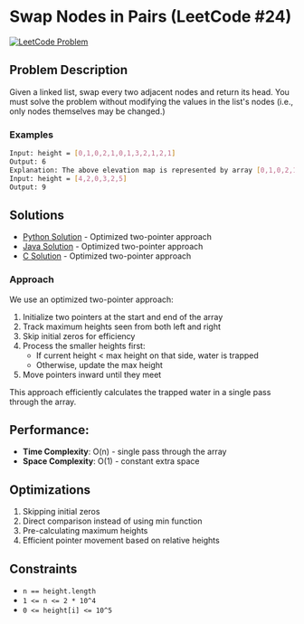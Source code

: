 # Swap Nodes in Pairs (LeetCode #24)
[![LeetCode Problem](https://img.shields.io/badge/LeetCode-24.%20Swap%20Nodes%20in%20Pairs-FFA116?style=for-the-badge&logo=leetcode)](https://leetcode.com/problems/swap-nodes-in-pairs/)

## Problem Description

Given a linked list, swap every two adjacent nodes and return its head. You must solve the problem without modifying the values in the list's nodes (i.e., only nodes themselves may be changed.)

### Examples
```bash
Input: height = [0,1,0,2,1,0,1,3,2,1,2,1]
Output: 6
Explanation: The above elevation map is represented by array [0,1,0,2,1,0,1,3,2,1,2,1].
Input: height = [4,2,0,3,2,5]
Output: 9
```

## Solutions
- [Python Solution](./solution.py) - Optimized two-pointer approach
- [Java Solution](./Solution.java) - Optimized two-pointer approach
- [C Solution](./solution.c) - Optimized two-pointer approach

### Approach

We use an optimized two-pointer approach:

1. Initialize two pointers at the start and end of the array
2. Track maximum heights seen from both left and right
3. Skip initial zeros for efficiency 
4. Process the smaller heights first:
   - If current height < max height on that side, water is trapped
   - Otherwise, update the max height
5. Move pointers inward until they meet

This approach efficiently calculates the trapped water in a single pass through the array.

## Performance:

- **Time Complexity**: O(n) - single pass through the array
- **Space Complexity**: O(1) - constant extra space

## Optimizations
1. Skipping initial zeros
2. Direct comparison instead of using min function
3. Pre-calculating maximum heights
4. Efficient pointer movement based on relative heights

## Constraints
- `n == height.length`
- `1 <= n <= 2 * 10^4`
- `0 <= height[i] <= 10^5`
